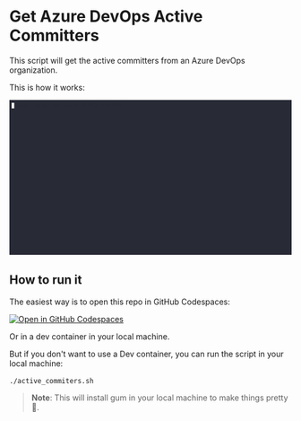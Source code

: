 # Get Azure DevOps Active Committers

This script will get the active committers from an Azure DevOps organization.

This is how it works:

<img src="images/demo.gif" />

## How to run it

The easiest way is to open this repo in GitHub Codespaces:

[![Open in GitHub Codespaces](https://github.com/codespaces/badge.svg)](https://codespaces.new/0gis0/get-a)

Or in a dev container in your local machine.

But if you don't want to use a Dev container, you can run the script in your local machine:

```bash
./active_commiters.sh
```

> **Note**: This will install gum in your local machine to make things pretty 🥰.